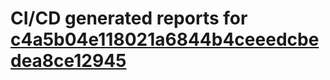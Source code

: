 # CI/CD generated reports for [c4a5b04e118021a6844b4ceeedcbedea8ce12945](https://github.com/hydephp/develop/commit/c4a5b04e118021a6844b4ceeedcbedea8ce12945)

